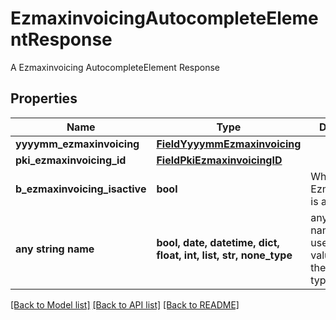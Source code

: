 # EzmaxinvoicingAutocompleteElementResponse

A Ezmaxinvoicing AutocompleteElement Response

## Properties
Name | Type | Description | Notes
------------ | ------------- | ------------- | -------------
**yyyymm_ezmaxinvoicing** | [**FieldYyyymmEzmaxinvoicing**](FieldYyyymmEzmaxinvoicing.md) |  | 
**pki_ezmaxinvoicing_id** | [**FieldPkiEzmaxinvoicingID**](FieldPkiEzmaxinvoicingID.md) |  | 
**b_ezmaxinvoicing_isactive** | **bool** | Whether the Ezmaxinvoicing is active or not | 
**any string name** | **bool, date, datetime, dict, float, int, list, str, none_type** | any string name can be used but the value must be the correct type | [optional]

[[Back to Model list]](../README.md#documentation-for-models) [[Back to API list]](../README.md#documentation-for-api-endpoints) [[Back to README]](../README.md)


